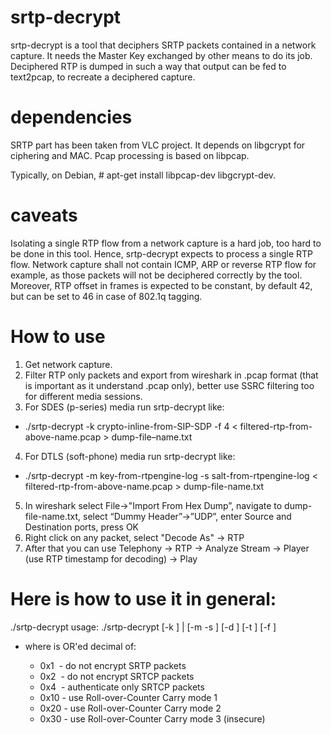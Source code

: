 srtp-decrypt
============

srtp-decrypt is a tool that deciphers SRTP packets contained in a network capture. It needs the Master Key exchanged by other means to do its job.
Deciphered RTP is dumped in such a way that output can be fed to text2pcap, to recreate a deciphered capture.

dependencies
============

SRTP part has been taken from VLC project. It depends on libgcrypt for ciphering and MAC.
Pcap processing is based on libpcap.

Typically, on Debian, # apt-get install libpcap-dev libgcrypt-dev.

caveats
=======

Isolating a single RTP flow from a network capture is a hard job, too hard to be done in this tool. Hence, srtp-decrypt expects to process a single RTP flow.
Network capture shall not contain ICMP, ARP or reverse RTP flow for example, as those packets will not be deciphered correctly by the tool.
Moreover, RTP offset in frames is expected to be constant, by default 42, but can be set to 46 in case of 802.1q tagging.

How to use
==========

1. Get network capture.
2. Filter RTP only packets and export from wireshark in .pcap format (that is important as it understand .pcap only), better use SSRC filtering too for different media sessions.
3. For SDES (p-series) media run srtp-decrypt like:
  * ./srtp-decrypt -k crypto-inline-from-SIP-SDP -f 4 < filtered-rtp-from-above-name.pcap > dump-file–name.txt
4. For DTLS (soft-phone) media run srtp-decrypt like:
  * ./srtp-decrypt -m key-from-rtpengine-log -s salt-from-rtpengine-log < filtered-rtp-from-above-name.pcap > dump-file-name.txt
5. In wireshark select File->"Import From Hex Dump”, navigate to dump-file-name.txt, select “Dummy Header”->”UDP”, enter Source and Destination ports, press OK
6. Right click on any packet, select "Decode As" -> RTP
7. After that you can use Telephony -> RTP -> Analyze Stream -> Player (use RTP timestamp for decoding) -> Play


Here is how to use it in general:
=================================

./srtp-decrypt
usage: ./srtp-decrypt [-k <base64 SDES key>] | [-m <base64 key> -s <base64 salt>] [-d <rtp byte offset in packet>] [-t <srtp hmac tag length in bytes>] [-f <srtp flags>]

- where <srtp flags> is OR'ed decimal of:
  - 0x1  - do not encrypt SRTP packets
  - 0x2  - do not encrypt SRTCP packets
  - 0x4  - authenticate only SRTCP packets
  - 0x10 - use Roll-over-Counter Carry mode 1
  - 0x20 - use Roll-over-Counter Carry mode 2
  - 0x30 - use Roll-over-Counter Carry mode 3 (insecure)
